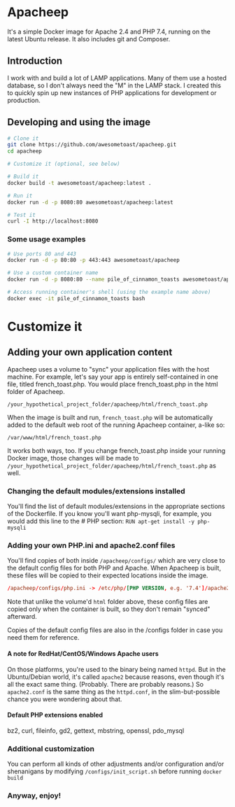 # Apacheep
It's a simple Docker image for Apache 2.4 and PHP 7.4, running on the latest Ubuntu release. It also includes git and Composer.

## Introduction
I work with and build a lot of LAMP applications. Many of them use a hosted database, so I don't always need the "M" in the LAMP stack. I created this to quickly spin up new instances of PHP applications for development or production.

## Developing and using the image
```bash
# Clone it
git clone https://github.com/awesometoast/apacheep.git
cd apacheep

# Customize it (optional, see below)

# Build it
docker build -t awesometoast/apacheep:latest .

# Run it
docker run -d -p 8080:80 awesometoast/apacheep:latest

# Test it
curl -I http://localhost:8080
```

### Some usage examples
```bash
# Use ports 80 and 443
docker run -d -p 80:80 -p 443:443 awesometoast/apacheep

# Use a custom container name
docker run -d -p 8080:80 --name pile_of_cinnamon_toasts awesometoast/apacheep

# Access running container's shell (using the example name above)
docker exec -it pile_of_cinnamon_toasts bash
```

# Customize it
## Adding your own application content
Apacheep uses a volume to "sync" your application files with the host machine. For example, let's say your app is entirely self-contained in one file, titled french_toast.php. You would place french_toast.php in the html folder of Apacheep.

```
/your_hypothetical_project_folder/apacheep/html/french_toast.php
```

When the image is built and run, `french_toast.php` will be automatically added to the default web root of the running Apacheep container, a-like so:
```
/var/www/html/french_toast.php
```
It works both ways, too. If you change french_toast.php inside your running Docker image, those changes will be made to `/your_hypothetical_project_folder/apacheep/html/french_toast.php` as well.


### Changing the default modules/extensions installed
You'll find the list of default modules/extensions in the appropriate sections of the Dockerfile. If you know you'll want php-mysqli, for example, you would add this line to the \# PHP section:
```RUN apt-get install -y php-mysqli```


### Adding your own PHP.ini and apache2.conf files
You'll find copies of both inside `/apacheep/configs/` which are very close to the default config files for both PHP and Apache. When Apacheep is built, these files will be copied to their expected locations inside the image.

```/apacheep/configs/apache2.conf -> /etc/apache2.conf
/apacheep/configs/php.ini -> /etc/php/[PHP VERSION, e.g. '7.4']/apache2/php.ini
```

Note that unlike the volume'd `html` folder above, these config files are copied only when the container is built, so they don't remain "synced" afterward.

Copies of the default config files are also in the /configs folder in case you need them for reference.

#### A note for RedHat/CentOS/Windows Apache users
On those platforms, you're used to the binary being named `httpd`. But in the Ubuntu/Debian world, it's called `apache2` because reasons, even though it's all the exact same thing. (Probably. There are probably reasons.) So `apache2.conf` is the same thing as the `httpd.conf`, in the slim-but-possible chance you were wondering about that.

#### Default PHP extensions enabled
bz2, curl, fileinfo, gd2, gettext, mbstring, openssl, pdo_mysql

### Additional customization
You can perform all kinds of other adjustments and/or configuration and/or shenanigans by modifying `/configs/init_script.sh` before running `docker build`

### Anyway, enjoy!

